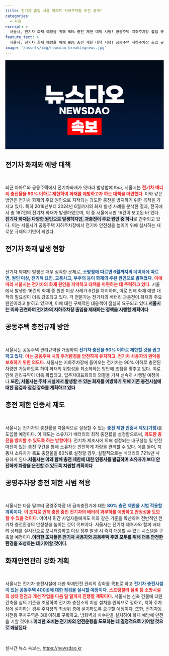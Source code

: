 ```yaml
---
title: 전기차 출입 서울 아파트 지하주차장 조건 공개!
categories:
  - 사회
excerpt: >
  서울시, 전기차 화재 예방을 위해 90% 충전 제한 대책 시행! 공동주택 지하주차장 출입 규제와 충전 제한 인증서 제도 도입. 전기차 소유자들, 안전과 편리를 동시에 잡을 기회! 클릭하여 자세히 확인하세요!
feature_text: >
  서울시, 전기차 화재 예방을 위해 90% 충전 제한 대책 시행! 공동주택 지하주차장 출입 규제와 충전 제한 인증서 제도 도입. 전기차 소유자들, 안전과 편리를 동시에 잡을 기회! 클릭하여 자세히 확인하세요!
image: '/assets/img/newsdao_breakingnews.jpg'
---
```


<p><img src="/assets/img/newsdao_breakingnews.jpg" alt="ranknews 속보" /></p>

<h2 data-ke-size="size26">전기차 화재와 예방 대책</h2>

<p data-ke-size="size16">&nbsp;</p>

<p>최근 아파트와 공동주택에서 전기차화재가 잇따라 발생함에 따라, 서울시는 <b><span style="color: #ee2323;">전기차 배터리 충전율을 90% 이하로 제한하여 화재를 예방하고자 하는 대책을 마련했다</span></b>. 이와 같은 방안은 전기차 화재의 주요 원인으로 지적되는 과도한 충전을 방지하기 위한 목적을 가지고 있다. 특히 2018년부터 2024년 6월까지의 화재 발생 사례를 분석한 결과, 전국에서 총 187건의 전기차 화재가 발생하였으며, 이 중 서울에서만 16건이 보고된 바 있다.<b><span style="background-color: #21538527;">전기차 화재는 다양한 원인으로 발생하지만, 과충전이 주요 원인 중 하나</span></b>로 간주되고 있다. 이는 서울시가 공동주택 지하주차장에서 전기차 안전성을 높이기 위해 실시하는 새로운 규제의 기반이 되었다.</p></p>

<h2 data-ke-size="size26">전기차 화재 발생 현황</h2>

<p data-ke-size="size16">&nbsp;</p>

<p>전기차 화재의 발생은 매우 심각한 문제로, <b><span style="color: #1a5490;">소방청에 따르면 6월까지의 데이터에 따르면, 원인 미상, 전기적 요인, 교통사고, 부주의 등이 화재의 주된 원인으로 밝혀졌다</span></b>. <b><span style="color: #ee2323;">이에 따라 서울시는 전기차의 화재 원인을 파악하고 대책을 마련하는 데 주력하고 있다</span></b>. 서울에서 발생한 16건의 화재 중 원인 미상 사례가 6건을 차지하며, 이로 인해 화재 예방 대책의 필요성이 더욱 강조되고 있다. 각 전문가는 전기차의 배터리 과충전이 화재의 주요 원인이라고 밝히고 있으며, 이에 대한 구체적인 대응책이 절실히 요구되고 있다.<b><span style="background-color: #21538527;">서울시는 이와 관련하여 전기차의 지하주차장 출입을 제재하는 정책을 시행할 계획이다</span></b>.</p>

<h2 data-ke-size="size26">공동주택 충전규제 방안</h2>

<p data-ke-size="size16">&nbsp;</p>

<p>서울시는 공동주택 관리규약을 개정하여 <b><span style="color: #1a5490;">전기차 충전을 90% 이하로 제한할 것을 권고하고 있다</span></b>. <b><span style="color: #ee2323;">이는 공동주택 내의 주거환경을 안전하게 유지하고, 전기차 사용자의 권익을 보호하기 위한 의도다</span></b>. 서울시는 지하주차장에 들어오는 전기차는 90% 이하로 충전된 차량만 가능하도록 하여 화재의 위험성을 최소화하는 방안에 초점을 맞추고 있다. 이로 인해 관리규약이 더욱 확립되고, 입주자대표회의의 의결을 거쳐 신속히 시행될 예정이다.<b><span style="background-color: #21538527;">또한, 서울시는 주차 시설에서 발생할 수 있는 화재를 예방하기 위해 기존 충전시설에 대한 점검과 점검 강화를 계획하고 있다</span></b>.</p>

<h2 data-ke-size="size26">충전 제한 인증서 제도</h2>

<p data-ke-size="size16">&nbsp;</p>

<p>서울시는 전기차의 충전률을 자율적으로 설정할 수 있는 <b><span style="color: #1a5490;">충전 제한 인증서 제도(가칭)</span></b>를 도입할 예정이다. 이 제도는 소유자가 배터리의 최적 충전률을 설정함으로써, <b><span style="color: #ee2323;">과도한 충전을 방지할 수 있도록 하는 방향이다</span></b>. 전기차 제조사에 의해 설정되는 내구성능 및 안전 마진이 있는 충전 구간을 통해 소유자는 안전하게 차량을 관리할 수 있다. 예를 들어, 자동차 소유자가 목표 충전율을 80%로 설정할 경우, 실질적으로는 배터리의 72%만 사용하게 된다.<b><span style="background-color: #21538527;">서울시는 이와 함께 충전 제한에 대한 인증서를 발급하여 소유자가 보다 안전하게 차량을 운전할 수 있도록 지원할 계획이다</span></b>.</p>

<h2 data-ke-size="size26">공영주차장 충전 제한 시범 적용</h2>

<p data-ke-size="size16">&nbsp;</p>

<p>서울시는 다음 달부터 공영주차장 내 급속충전기에 대한 <b><span style="color: #1a5490;">80% 충전 제한을 시범 적용할 계획이다</span></b>. <b><span style="color: #ee2323;">이 조치로 인해 충전 중인 전기차의 배터리 과부하를 예방하고 안정성을 도모할 수 있을 것이다</span></b>. 이어서 민간 사업자들에게도 이와 같은 기준을 확산하여 전반적인 전기차 충전환경의 안정성을 높이는 것이 목표이다. 서울시는 전기차 제조사와 함께 배터리 상태를 실시간으로 모니터링하고 이상 징후 발생 시 즉각 대응할 수 있는 시스템을 구축할 예정이다.<b><span style="background-color: #21538527;">이러한 조치들은 전기차 사용자와 공동주택 주민 모두를 위해 더욱 안전한 환경을 조성하는 데 기여할 것이다</span></b>.</p>

<h2 data-ke-size="size26">화재안전관리 강화 계획</h2>

<p data-ke-size="size16">&nbsp;</p>

<p>서울시는 전기차 충전시설에 대한 화재안전 관리의 강화를 목표로 하고 <b><span style="color: #1a5490;">전기차 충전시설이 있는 공동주택 400곳에 대한 점검을 실시할 예정이다</span></b>. <b><span style="color: #ee2323;">스프링클러 설비 등 소방시설의 상태 점검과 개선 작업을 다음 달 말까지 진행할 계획이다</span></b>. 서울시는 신축 건물에 대한 건축물 심의 기준을 조정하여 전기차 충전소의 지상 설치를 원칙으로 정하고, 지하 주차장에 설치하는 경우 주차장의 최상위 층에 설치하도록 요구할 예정이다. 또한, 전기자동차전용 주차구역은 3대 이하로 구획하고, 방화벽과 차수판을 설치하여 화재 예방에 만전을 기할 것이다.<b><span style="background-color: #21538527;">이러한 조치는 전기차의 안전운행을 도모하는 데 결정적으로 기여할 것으로 예상된다</span></b>.</p>

<p data-ke-size="size16">&nbsp;</p>
실시간 뉴스 속보는, <a href="https://newsdao.kr" rel="dofollow">https://newsdao.kr</a>


